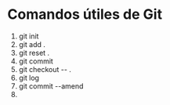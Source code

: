 # Comandos útiles de Git

1. git init
2. git add .        <!--agrega los archivos desde el ultimo commit-->    
3. git reset .      <!--revierte lo que hace el git add-->
4. git commit       <!--tomo la fotografía-->
5. git checkout -- . <!--reconstruye archivos a como estaban en el ultimo commit-->
6. git log             <!--ver listado de los commits-->
7. git commit --amend  <!--para arreglar el ultimo commit, -> i -> modifico -> ESC -> :wq! -> ENTER -->
8. 
